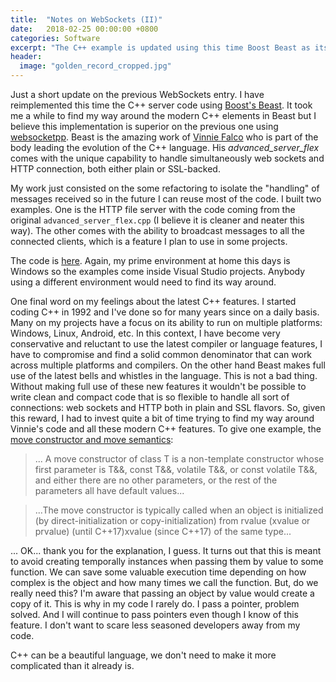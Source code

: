 ```yaml
---
title:  "Notes on WebSockets (II)"
date:   2018-02-25 00:00:00 +0800
categories: Software
excerpt: "The C++ example is updated using this time Boost Beast as its framework."
header:
  image: "golden_record_cropped.jpg"
---
```


Just a short update on the previous WebSockets entry. I have reimplemented this time the C++ server code using [Boost's Beast][boost_beast]. It took me a while to find my way around the modern C++ elements in Beast but I believe this implementation is superior on the previous one using [websocketpp][websocketpp]. Beast is the amazing work of [Vinnie Falco][VF] who is part of the body leading the evolution of the C++ language. His _advanced_server_flex_ comes with the unique capability to handle simultaneously web sockets and HTTP connection, both either plain or SSL-backed.

My work just consisted on the some refactoring to isolate the "handling" of messages received so in the future I can reuse most of the code. I built two examples. One is the HTTP file server with the code coming from the original `advanced_server_flex.cpp` (I believe it is cleaner and neater this way). The other comes with the ability to broadcast messages to all the connected clients, which is a feature I plan to use in some projects.

The code is [here][code]. Again, my prime environment at home this days is Windows so the examples come inside Visual Studio projects. Anybody using a different environment would need to find its way around.

One final word on my feelings about the latest C++ features. I started coding C++ in 1992 and I've done so for many years since on a daily basis. Many on my projects have a focus on its ability to run on multiple platforms: Windows, Linux, Android, etc. In this context, I have become very conservative and reluctant to use the latest compiler or language features, I have to compromise and find a solid common denominator that can work across multiple platforms and compilers. On the other hand Beast makes full use of the latest bells and whistles in the language. This is not a bad thing. Without making full use of these new features it wouldn't be possible to write clean and compact code that is so flexible to handle all sort of connections: web sockets and HTTP both in plain and SSL flavors. So, given this reward, I had to invest quite a bit of time trying to find my way around Vinnie's code and all these modern C++ features. To give one example, the [move constructor and move semantics][move_semantics]:

> ... A move constructor of class T is a non-template constructor whose first parameter is T&&, const T&&, volatile T&&, or const volatile T&&, and either there are no other parameters, or the rest of the parameters all have default values...

>...The move constructor is typically called when an object is initialized (by direct-initialization or copy-initialization) from rvalue (xvalue or prvalue) (until C++17)xvalue (since C++17) of the same type...

... OK... thank you for the explanation, I guess. It turns out that this is meant to avoid creating temporally instances when passing them by value to some function. We can save some valuable execution time depending on how complex is the object and how many times we call the function. But, do we really need this? I'm aware that passing an object by value would create a copy of it. This is why in my code I rarely do. I pass a pointer, problem solved. And I will continue to pass pointers even though I know of this feature. I don't want to scare less seasoned developers away from my code.

C++ can be a beautiful language, we don't need to make it more complicated than it already is.

[VF]:             https://github.com/vinniefalco
[repository]:     https://github.com/EdFuentetaja/WebSockets
[websocketpp]:    https://github.com/zaphoyd/websocketpp
[boost_beast]:    https://www.boost.org/doc/libs/1_66_0/libs/beast/doc/html/index.html
[code]:           https://github.com/EdFuentetaja/WebSockets/tree/master/WebSocketCPP_Beast
[move_semantics]: https://en.cppreference.com/w/cpp/language/move_constructor